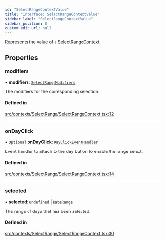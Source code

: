 ```yaml
---
id: "SelectRangeContextValue"
title: "Interface: SelectRangeContextValue"
sidebar_label: "SelectRangeContextValue"
sidebar_position: 0
custom_edit_url: null
---
```


Represents the value of a [SelectRangeContext](/api/variables/SelectRangeContext.md).

## Properties

### modifiers

• **modifiers**: [`SelectRangeModifiers`](/api/types/SelectRangeModifiers.md)

The modifiers for the corresponding selection.

#### Defined in

[src/contexts/SelectRange/SelectRangeContext.tsx:32](https://github.com/gpbl/react-day-picker/blob/433a4d1e8/src/contexts/SelectRange/SelectRangeContext.tsx#L32)

___

### onDayClick

• `Optional` **onDayClick**: [`DayClickEventHandler`](/api/types/DayClickEventHandler.md)

Event handler to attach to the day button to enable the range select.

#### Defined in

[src/contexts/SelectRange/SelectRangeContext.tsx:34](https://github.com/gpbl/react-day-picker/blob/433a4d1e8/src/contexts/SelectRange/SelectRangeContext.tsx#L34)

___

### selected

• **selected**: `undefined` \| [`DateRange`](/api/types/DateRange.md)

The range of days that has been selected.

#### Defined in

[src/contexts/SelectRange/SelectRangeContext.tsx:30](https://github.com/gpbl/react-day-picker/blob/433a4d1e8/src/contexts/SelectRange/SelectRangeContext.tsx#L30)

